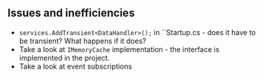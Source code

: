 ﻿## Issues and inefficiencies
* ``services.AddTransient<DataHandler>();`` in ``Startup.cs - does it have to be transient? What happens if it does?
* Take a look at ``IMemoryCache`` implementation - the interface is implemented in the project.
* Take a look at event subscriptions